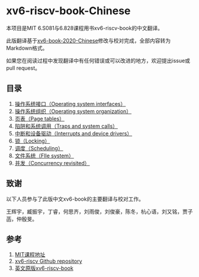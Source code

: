 # xv6-riscv-book-Chinese

本项目是MIT 6.S081与6.828课程用书xv6-riscv-book的中文翻译。

此版翻译基于[xv6-book-2020-Chinese](https://github.com/pleasewhy/xv6-book-2020-Chinese)修改与校对完成，全部内容转为Markdown格式。

如果您在阅读过程中发现翻译中有任何错误或可以改进的地方，欢迎提出issue或pull request。

## 目录
1. [操作系统接口（Operating system interfaces）](Chapter-1.md)
2. [操作系统组织（Operating system organization）](Chapter-2.md)
3. [页表（Page tables）](Chapter-3.md)
4. [陷阱和系统调用（Traps and system calls）](Chapter-4.md)
5. [中断和设备驱动（Interrupts and device drivers）](Chapter-5.md)
6. [锁（Locking）](Chapter-6.md)
7. [调度（Scheduling）](Chapter-7.md)
8. [文件系统（FIle system）](Chapter-8.md)
9. [并发（Concurrency revisited）](Chapter-9.md)

## 致谢

以下人员参与了此版中文xv6-book的主要翻译与校对工作。

王辉宇，臧振宇，丁睿，何思齐，刘雨俊，刘俊豪，陈冬，杭心语，刘又铭，贾子菡，仲殷旻。

## 参考

1. [MIT课程地址](https://pdos.csail.mit.edu/6.828/2020/index.html)
2. [xv6-riscv Github repository](https://github.com/mit-pdos/xv6-riscv)
3. [英文原版xv6-riscv-book](https://pdos.csail.mit.edu/6.828/2020/xv6/book-riscv-rev1.pdf)
